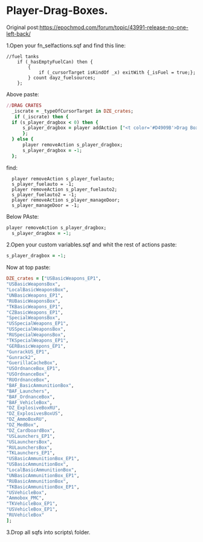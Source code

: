 # Player-Drag-Boxes.
Original post:https://epochmod.com/forum/topic/43991-release-no-one-left-back/

1.Open your fn_selfactions.sqf and find this line:

```
//fuel tanks
	if (_hasEmptyFuelCan) then {
		{
			if (_cursorTarget isKindOf _x) exitWith {_isFuel = true;};
		} count dayz_fuelsources;
	};
  ```
  Above paste:
  ```ruby
  //DRAG CRATES
	_iscrate = _typeOfCursorTarget in DZE_crates;
     if (_iscrate) then {
	if (s_player_dragbox < 0) then {
		s_player_dragbox = player addAction ["<t color='#D4909B'>Drag Box</t>", "scripts\player_dragbox.sqf", _cursorTarget, 0, false,true];
		};
	} else {
		player removeAction s_player_dragbox;
		s_player_dragbox = -1;
    };
  ```
  
  find:
  ```
  	player removeAction s_player_fuelauto;
	s_player_fuelauto = -1;
	player removeAction s_player_fuelauto2;
	s_player_fuelauto2 = -1;
	player removeAction s_player_manageDoor;
	s_player_manageDoor = -1;
  ```
  Below PAste:
  ```ruby
  player removeAction s_player_dragbox;
	s_player_dragbox = -1;
  ```
  
  2.Open your custom variables.sqf and whit the rest of actions paste:
  ```ruby
  s_player_dragbox = -1;
  ```
  
  Now at top paste:
  ```ruby
  DZE_crates = ["USBasicWeapons_EP1",
"USBasicWeaponsBox",
"LocalBasicWeaponsBox",
"UNBasicWeapons_EP1",
"RUBasicWeaponsBox",
"TKBasicWeapons_EP1",
"CZBasicWeapons_EP1",
"SpecialWeaponsBox",
"USSpecialWeapons_EP1",
"USSpecialWeaponsBox",
"RUSpecialWeaponsBox",
"TKSpecialWeapons_EP1",
"GERBasicWeapons_EP1",
"GunrackUS_EP1",
"Gunrack2",
"GuerillaCacheBox",
"USOrdnanceBox_EP1",
"USOrdnanceBox",
"RUOrdnanceBox",
"BAF_BasicAmmunitionBox",
"BAF_Launchers",
"BAF_OrdnanceBox",
"BAF_VehicleBox",
"DZ_ExplosiveBoxRU",
"DZ_ExplosivesBoxUS",
"DZ_AmmoBoxRU",
"DZ_MedBox",
"DZ_CardboardBox",
"USLaunchers_EP1",
"USLaunchersBox",
"RULaunchersBox",
"TKLaunchers_EP1",
"USBasicAmmunitionBox_EP1",
"USBasicAmmunitionBox",
"LocalBasicAmmunitionBox",
"UNBasicAmmunitionBox_EP1",
"RUBasicAmmunitionBox",
"TKBasicAmmunitionBox_EP1",
"USVehicleBox",
"Ammobox_PMC",
"TKVehicleBox_EP1",
"USVehicleBox_EP1",
"RUVehicleBox"
];	
```
3.Drop all sqfs into scripts\ folder.
  

